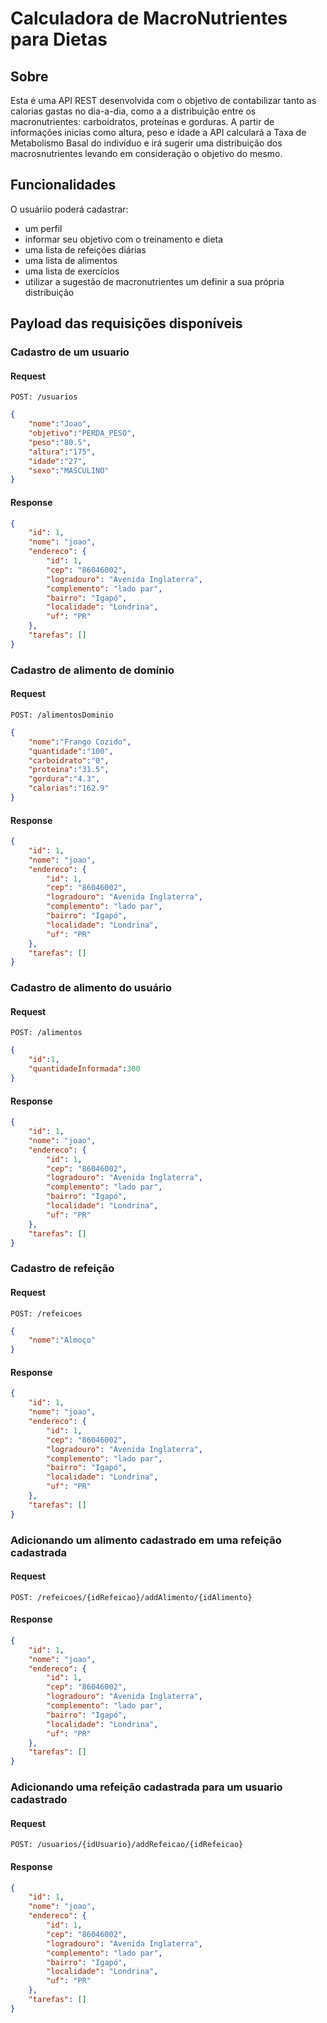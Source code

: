 # Calculadora de MacroNutrientes para Dietas

## Sobre
Esta é uma API REST desenvolvida com o objetivo de contabilizar tanto as calorias gastas no dia-a-dia, como a a distribuição entre os macronutrientes:
carboidratos, proteínas e gorduras. A partir de informações inicias como altura, peso e idade a API calculará a Taxa de Metabolismo Basal do indivíduo
e irá sugerir uma distribuição dos macrosnutrientes levando em consideração o objetivo do mesmo.

## Funcionalidades
O usuáriio poderá cadastrar:
  - um perfil
  - informar seu objetivo com o treinamento e dieta
  - uma lista de refeições diárias
  - uma lista de alimentos
  - uma lista de exercícios
  - utilizar a sugestão de macronutrientes um definir a sua própria distribuição

## Payload das requisições disponíveis

### Cadastro de um usuario 
#### Request
```
POST: /usuarios
```
```json
{
    "nome":"Joao",
    "objetivo":"PERDA_PESO",
    "peso":"80.5",
    "altura":"175",
    "idade":"27",
    "sexo":"MASCULINO"
}
```
#### Response
```json
{
    "id": 1,
    "nome": "joao",
    "endereco": {
        "id": 1,
        "cep": "86046002",
        "logradouro": "Avenida Inglaterra",
        "complemento": "lado par",
        "bairro": "Igapó",
        "localidade": "Londrina",
        "uf": "PR"
    },
    "tarefas": []
}
```

### Cadastro de alimento de domínio
#### Request
```
POST: /alimentosDominio
```
```json
{
    "nome":"Frango Cozido",
    "quantidade":"100",
    "carboidrato":"0",
    "proteina":"31.5",
    "gordura":"4.3",
    "calorias":"162.9"
}
```
#### Response
```json
{
    "id": 1,
    "nome": "joao",
    "endereco": {
        "id": 1,
        "cep": "86046002",
        "logradouro": "Avenida Inglaterra",
        "complemento": "lado par",
        "bairro": "Igapó",
        "localidade": "Londrina",
        "uf": "PR"
    },
    "tarefas": []
}
```

### Cadastro de alimento do usuário
#### Request
```
POST: /alimentos
```
```json
{
    "id":1,
    "quantidadeInformada":300
}
```
#### Response
```json
{
    "id": 1,
    "nome": "joao",
    "endereco": {
        "id": 1,
        "cep": "86046002",
        "logradouro": "Avenida Inglaterra",
        "complemento": "lado par",
        "bairro": "Igapó",
        "localidade": "Londrina",
        "uf": "PR"
    },
    "tarefas": []
}
```

### Cadastro de refeição
#### Request
```
POST: /refeicoes
```
```json
{
    "nome":"Almoço"
}
```
#### Response
```json
{
    "id": 1,
    "nome": "joao",
    "endereco": {
        "id": 1,
        "cep": "86046002",
        "logradouro": "Avenida Inglaterra",
        "complemento": "lado par",
        "bairro": "Igapó",
        "localidade": "Londrina",
        "uf": "PR"
    },
    "tarefas": []
}
```

### Adicionando um alimento cadastrado em uma refeição cadastrada
#### Request
```
POST: /refeicoes/{idRefeicao}/addAlimento/{idAlimento}
```

#### Response
```json
{
    "id": 1,
    "nome": "joao",
    "endereco": {
        "id": 1,
        "cep": "86046002",
        "logradouro": "Avenida Inglaterra",
        "complemento": "lado par",
        "bairro": "Igapó",
        "localidade": "Londrina",
        "uf": "PR"
    },
    "tarefas": []
}
```

### Adicionando uma refeição cadastrada para um usuario cadastrado
#### Request
```
POST: /usuarios/{idUsuario}/addRefeicao/{idRefeicao}
```

#### Response
```json
{
    "id": 1,
    "nome": "joao",
    "endereco": {
        "id": 1,
        "cep": "86046002",
        "logradouro": "Avenida Inglaterra",
        "complemento": "lado par",
        "bairro": "Igapó",
        "localidade": "Londrina",
        "uf": "PR"
    },
    "tarefas": []
}
```
